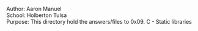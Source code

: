 Author: Aaron Manuel<br/>
School: Holberton Tulsa<br/>
Purpose: This directory hold the answers/files to 0x09. C - Static libraries<br/>
